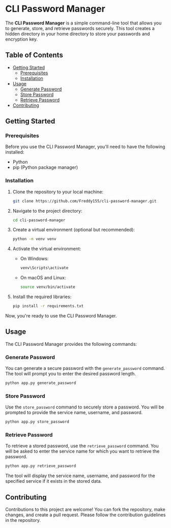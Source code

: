# CLI Password Manager

The **CLI Password Manager** is a simple command-line tool that allows you to generate, store, and retrieve passwords securely. This tool creates a hidden directory in your home directory to store your passwords and encryption key.

## Table of Contents

- [Getting Started](#getting-started)
  - [Prerequisites](#prerequisites)
  - [Installation](#installation)
- [Usage](#usage)
  - [Generate Password](#generate-password)
  - [Store Password](#store-password)
  - [Retrieve Password](#retrieve-password)
- [Contributing](#contributing)

## Getting Started

### Prerequisites

Before you use the CLI Password Manager, you'll need to have the following installed:

- Python
- pip (Python package manager)

### Installation

1. Clone the repository to your local machine:

   ```bash
   git clone https://github.com/Freddy155/cli-password-manager.git
   ```
1.  Navigate to the project directory:

    ```bash
    cd cli-password-manager
    ```

2.  Create a virtual environment (optional but recommended):
     ```bash
     python -m venv venv
     ```
    

3.  Activate the virtual environment:

    -   On Windows:

        ```bash
        venv\Scripts\activate
        ```

    -   On macOS and Linux:

         ```bash
         source venv/bin/activate
         ```

4.  Install the required libraries:

    ```bash
    pip install -r requirements.txt
    ```

Now, you're ready to use the CLI Password Manager.

Usage
-----

The CLI Password Manager provides the following commands:

### Generate Password

You can generate a secure password with the `generate_password` command. The tool will prompt you to enter the desired password length.

```bash
python app.py generate_password
```

### Store Password

Use the `store_password` command to securely store a password. You will be prompted to provide the service name, username, and password.

```bash
python app.py store_password
```


### Retrieve Password

To retrieve a stored password, use the `retrieve_password` command. You will be asked to enter the service name for which you want to retrieve the password.

```bash
python app.py retrieve_password
```


The tool will display the service name, username, and password for the specified service if it exists in the stored data.

Contributing
------------

Contributions to this project are welcome! You can fork the repository, make changes, and create a pull request. Please follow the contribution guidelines in the repository.
